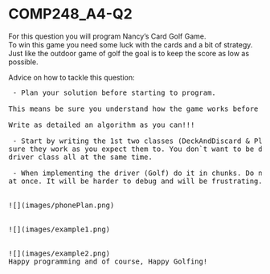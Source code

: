 # COMP248_A4-Q2

For this question you will program Nancy’s Card Golf Game.<br>
To win this game you need some luck with the cards and a bit of strategy.<br>
Just like the outdoor game of golf the goal is to keep the score as low as possible.<br>

Advice on how to tackle this question:<br>
<pre> - Plan your solution before starting to program.<br>
This means be sure you understand how the game works before your program.<br>
Write as detailed an algorithm as you can!!!<br>
 - Start by writing the 1st two classes (DeckAndDiscard & Player) and testing them to make
sure they work as you expect them to. You don`t want to be debugging your classes and your
driver class all at the same time.<br>
 - When implementing the driver (Golf) do it in chunks. Do not implement the entire game all
at once. It will be harder to debug and will be frustrating.


![](images/phonePlan.png)
<br>
![](images/example1.png)
<br>
![](images/example2.png)
Happy programming and of course, Happy Golfing!
